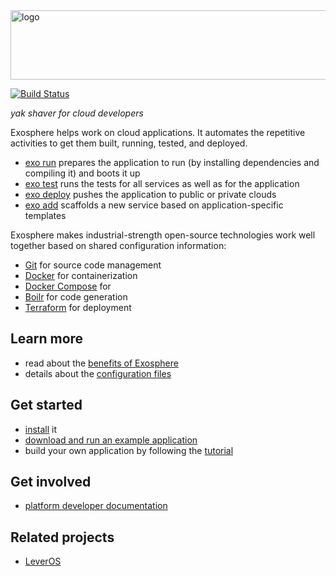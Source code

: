 <img src="documentation/logo.png" width="862" height="111" alt="logo">

[![Build Status](https://travis-ci.org/Originate/exosphere.svg?branch=master)](https://travis-ci.org/Originate/exosphere)

_yak shaver for cloud developers_

Exosphere helps work on cloud applications.
It automates the repetitive activities
to get them built, running, tested, and deployed.

- [exo run](exo-run/)
  prepares the application to run (by installing dependencies and compiling it)
  and boots it up
- [exo test](exo-test/)
  runs the tests for all services as well as for the application
- [exo deploy](exo-deploy/)
  pushes the application to public or private clouds
- [exo add](documentation/commands/add.md)
  scaffolds a new service based on application-specific templates

Exosphere makes industrial-strength open-source technologies
work well together based on shared configuration information:
* [Git](https://git-scm.com) for source code management
* [Docker](https://www.docker.com) for containerization
* [Docker Compose]() for
* [Boilr](https://github.com/tmrts/boilr) for code generation
* [Terraform](https://www.terraform.io) for deployment


## Learn more
* read about the [benefits of Exosphere](documentation/benefits.md)
* details about the [configuration files](website/config_files)


## Get started
* [install](website/tutorial/part_1/03_installation.md) it
* [download and run an example application](website/example-apps.md)
* build your own application by following the [tutorial](website/tutorial)


## Get involved
* [platform developer documentation](website/developers/developers.md)


## Related projects
* [LeverOS](https://github.com/leveros/leveros)
